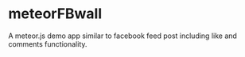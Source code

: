 # meteorFBwall
A meteor.js demo app similar to facebook feed post including like and comments functionality.
